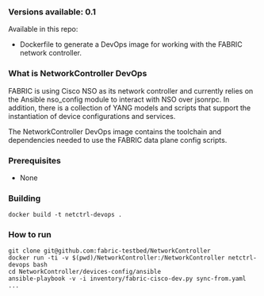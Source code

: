 ### Versions available: 0.1

Available in this repo:

- Dockerfile to generate a DevOps image for working with the FABRIC
  network controller.

### What is NetworkController DevOps

FABRIC is using Cisco NSO as its network controller and currently
relies on the Ansible nso_config module to interact with NSO over
jsonrpc.  In addition, there is a collection of YANG models and
scripts that support the instantiation of device configurations and
services.

The NetworkController DevOps image contains the toolchain and
dependencies needed to use the FABRIC data plane config scripts.

### Prerequisites

* None

### Building

```
docker build -t netctrl-devops .
```

### How to run

```
git clone git@github.com:fabric-testbed/NetworkController
docker run -ti -v $(pwd)/NetworkController:/NetworkController netctrl-devops bash
cd NetworkController/devices-config/ansible
ansible-playbook -v -i inventory/fabric-cisco-dev.py sync-from.yaml
...
```
